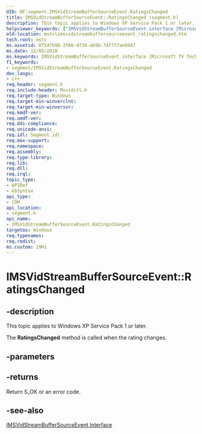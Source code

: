 ```yaml
---
UID: NF:segment.IMSVidStreamBufferSourceEvent.RatingsChanged
title: IMSVidStreamBufferSourceEvent::RatingsChanged (segment.h)
description: This topic applies to Windows XP Service Pack 1 or later.helpviewer_keywords: ["IMSVidStreamBufferSourceEvent interface [Microsoft TV Technologies]","RatingsChanged method","IMSVidStreamBufferSourceEvent.RatingsChanged","IMSVidStreamBufferSourceEvent::RatingsChanged","IMSVidStreamBufferSourceEventRatingsChanged","RatingsChanged","RatingsChanged method [Microsoft TV Technologies]","RatingsChanged method [Microsoft TV Technologies]","IMSVidStreamBufferSourceEvent interface","mstv.imsvidstreambuffersourceevent_ratingschanged","segment/IMSVidStreamBufferSourceEvent::RatingsChanged"]
old-location: mstv\imsvidstreambuffersourceevent_ratingschanged.htm
tech.root: mstv
ms.assetid: 0754fb90-3f68-4f10-ab9b-74f7f7aeb047
ms.date: 12/05/2018
ms.keywords: IMSVidStreamBufferSourceEvent interface [Microsoft TV Technologies],RatingsChanged method, IMSVidStreamBufferSourceEvent.RatingsChanged, IMSVidStreamBufferSourceEvent::RatingsChanged, IMSVidStreamBufferSourceEventRatingsChanged, RatingsChanged, RatingsChanged method [Microsoft TV Technologies], RatingsChanged method [Microsoft TV Technologies],IMSVidStreamBufferSourceEvent interface, mstv.imsvidstreambuffersourceevent_ratingschanged, segment/IMSVidStreamBufferSourceEvent::RatingsChanged
f1_keywords:
- segment/IMSVidStreamBufferSourceEvent.RatingsChanged
dev_langs:
- c++
req.header: segment.h
req.include-header: Msvidctl.h
req.target-type: Windows
req.target-min-winverclnt: 
req.target-min-winversvr: 
req.kmdf-ver: 
req.umdf-ver: 
req.ddi-compliance: 
req.unicode-ansi: 
req.idl: Segment.idl
req.max-support: 
req.namespace: 
req.assembly: 
req.type-library: 
req.lib: 
req.dll: 
req.irql: 
topic_type:
- APIRef
- kbSyntax
api_type:
- COM
api_location:
- segment.h
api_name:
- IMSVidStreamBufferSourceEvent.RatingsChanged
targetos: Windows
req.typenames: 
req.redist: 
ms.custom: 19H1
---
```


# IMSVidStreamBufferSourceEvent::RatingsChanged


## -description



This topic applies to Windows XP Service Pack 1 or later.
        



The <b>RatingsChanged</b> method is called when the rating changes.


## -parameters






## -returns



Return S_OK or an error code.




## -see-also




<a href="https://docs.microsoft.com/windows/desktop/api/segment/nn-segment-imsvidstreambuffersourceevent">IMSVidStreamBufferSourceEvent Interface</a>
 

 

